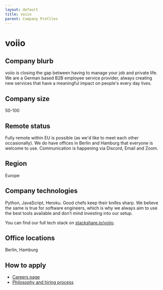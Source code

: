 ```yaml
---
layout: default
title: voiio
parent: Company Profiles
---
```


# voiio

## Company blurb

voiio is closing the gap between having to manage your job and private life. We are a German based B2B employee service provider, always creating new services that have a meaningful impact on people's every day lives.

## Company size

50-100

## Remote status

Fully remote within EU is possible (as we'd like to meet each other occasionally). 
We do have offices in Berlin and Hamburg that everyone is welcome to use.
Communication is happening via Discord, Email and Zoom.

## Region

Europe

## Company technologies

Python, JavaScript, Heroku.
Good chefs keep their knifes sharp. We believe the same is true for software engineers, which is why we always aim to use the best tools available and don’t mind investing into our setup.

You can find our full tech stack on [stackshare.io/voiio](https://stackshare.io/voiio/).

## Office locations

Berlin, Hamburg

## How to apply

- [Careers page](https://voiio.de/karriere/)
- [Philosophy and hiring process](https://code.voiio.de/)
